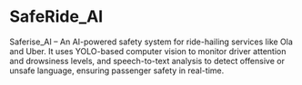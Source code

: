 # SafeRide_AI
Saferise_AI – An AI-powered safety system for ride-hailing services like Ola and Uber. It uses YOLO-based computer vision to monitor driver attention and drowsiness levels, and speech-to-text analysis to detect offensive or unsafe language, ensuring passenger safety in real-time.
